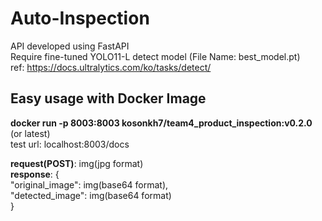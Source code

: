 # Auto-Inspection
API developed using FastAPI <br>
Require fine-tuned YOLO11-L detect model (File Name: best_model.pt) <br>
ref: https://docs.ultralytics.com/ko/tasks/detect/

## Easy usage with Docker Image
**docker run -p 8003:8003 kosonkh7/team4_product_inspection:v0.2.0** (or latest) <br>
test url: localhost:8003/docs

**request(POST)**: img(jpg format) <br>
**response**: {   <br>
  "original_image": img(base64 format), <br>
  "detected_image": img(base64 format) <br>
} 
